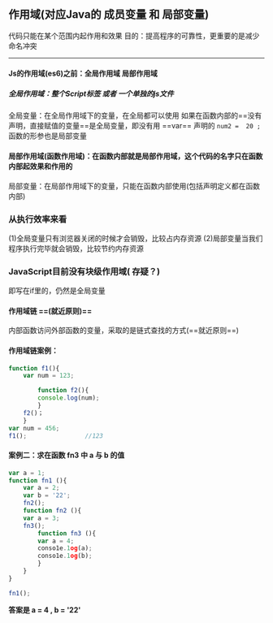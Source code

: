 ## 作用域(对应Java的 成员变量 和 局部变量)
代码只能在某个范围内起作用和效果
目的：提高程序的可靠性，更重要的是减少命名冲突

---
#### Js的作用域(es6)之前：全局作用域 局部作用域
##### 全局作用域：整个Script标签 或者 一个单独的js文件
 全局变量：在全局作用域下的变量，在全局都可以使用
如果在函数内部的==没有声明，直接赋值的变量==是全局变量，即没有用 ==var== 声明的
`num2 =  20 ;`
函数的形参也是局部变量
#### 局部作用域(函数作用域)：在函数内部就是局部作用域，这个代码的名字只在函数内部起效果和作用的
 局部变量：在局部作用域下的变量，只能在函数内部使用(包括声明定义都在函数内部)
### 从执行效率来看
(1)全局变量只有浏览器关闭的时候才会销毁，比较占内存资源
(2)局部变量当我们程序执行完毕就会销毁，比较节约内存资源
### JavaScript目前没有块级作用域( 存疑？)
即写在if里的，仍然是全局变量
#### 作用域链 ==(就近原则)==
内部函数访问外部函数的变量，采取的是链式查找的方式(==就近原则==)


#### 作用域链案例：
```javascript
function f1(){
    var num = 123;

        function f2(){
        console.log(num);
        }
    f2()；
    }
var num = 456;
f1();                //123
```

#### 案例二：求在函数 fn3 中 a 与 b 的值
```javascript
var a = 1;
function fn1 (){
    var a = 2;
    var b = '22';
    fn2();
    function fn2 (){
    var a = 3;
    fn3();
        function fn3 (){
        var a = 4;
        conso1e.1og(a);
        conso1e.1og(b);
        }
    }
}

fn1();
```
**答案是 a = 4 , b = '22'**